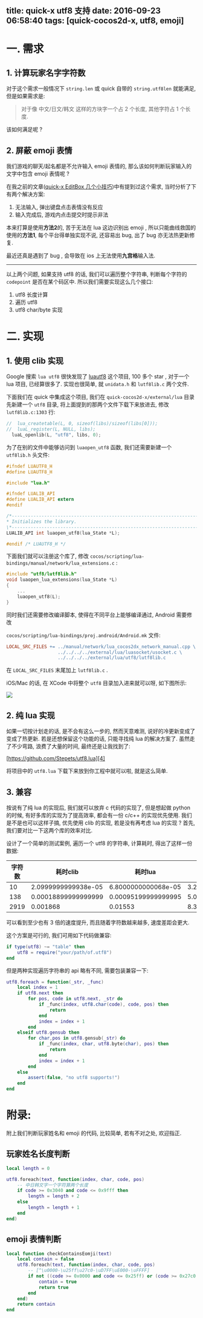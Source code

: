 title: quick-x utf8 支持
date: 2016-09-23 06:58:40
tags: [quick-cocos2d-x, utf8, emoji]
---

# 一. 需求

## 1. 计算玩家名字字符数

对于这个需求一般情况下 `string.len` 或 quick 自带的 `string.utf8len` 就能满足, 但是如果需求是:

> 对于像 中文/日文/韩文 这样的方块字一个占 2 个长度, 其他字符占 1 个长度.

该如何满足呢 ? 

## 2. 屏蔽 emoji 表情

我们游戏的聊天/起名都是不允许输入 emoji 表情的, 那么该如何判断玩家输入的文字中包含 emoji 表情呢 ? 

在我之前的文章([quick-x EditBox 几个小技巧][1])中有提到过这个需求, 当时分析了下有两个解决方案:

1. 无法输入, 弹出键盘点击表情没有反应
2. 输入完成后, 游戏内点击提交时提示非法

本来打算是使用**方法2**的, 苦于无法在 lua 这边识别出 emoji , 所以只能曲线救国的使用的**方法1**, 每个平台得单独实现不说, 还容易出 bug, 出了 bug 亦无法热更新修复.

最近还真是遇到了 bug , 会导致在 ios 上无法使用**九宫格**输入法.

---

以上两个问题, 如果支持 utf8 的话, 我们可以遍历整个字符串, 判断每个字符的 `codepoint` 是否在某个码区中. 所以我们需要实现这么几个接口:

1. utf8 长度计算
2. 遍历 utf8
3. utf8 char/byte 实现

# 二. 实现

## 1. 使用 clib 实现

Google 搜索 `lua utf8` 很快发现了 [luautf8][1] 这个项目, 100 多个 star , 对于一个 lua 项目, 已经算很多了. 实现也很简单, 就 `unidata.h` 和 `lutf8lib.c` 两个文件.

下面我们在 quick 中集成这个项目, 我们在 `quick-cocos2d-x/external/lua` 目录先新建一个 `utf8` 目录, 将上面提到的那两个文件下载下来放进去, 修改 `lutf8lib.c:1303` 行:

```c
//  lua_createtable(L, 0, sizeof(libs)/sizeof(libs[0]));
//  luaL_register(L, NULL, libs);
  luaL_openlib(L, "utf8", libs, 0);
```

为了在别的文件中能够访问到 `luaopen_utf8` 函数, 我们还需要新建一个 `utf8lib.h` 头文件:

```c
#ifndef LUAUTF8_H
#define LUAUTF8_H

#include "lua.h"

#ifndef LUALIB_API
#define LUALIB_API extern
#endif

/*-------------------------------------------------------------------------*\
* Initializes the library.
\*-------------------------------------------------------------------------*/
LUALIB_API int luaopen_utf8(lua_State *L);

#endif /* LUAUTF8_H */
```

下面我们就可以注册这个库了, 修改 `cocos/scripting/lua-bindings/manual/network/lua_extensions.c` :

```c
#include "utf8/lutf8lib.h"
void luaopen_lua_extensions(lua_State *L)
{
    ...
    luaopen_utf8(L);
}
```

同时我们还需要修改编译脚本, 使得在不同平台上能够编译通过, Android 需要修改

 `cocos/scripting/lua-bindings/proj.android/Android.mk` 文件:

```mk
LOCAL_SRC_FILES += ../manual/network/lua_cocos2dx_network_manual.cpp \
                   ../../../../external/lua/luasocket/usocket.c \
                   ../../../../external/lua/utf8/lutf8lib.c
```

在 `LOCAL_SRC_FILES` 末尾加上 `lutf8lib.c` .

iOS/Mac 的话, 在 XCode 中将整个 `utf8` 目录加入进来就可以呀, 如下图所示:

![][3]

## 2. 纯 lua 实现

如果一切按计划走的话, 是不会有这么一步的, 然而天意难测, 说好的冷更新变成了变成了热更新. 若是还想保留这个功能的话, 只能寻找纯 lua 的解决方案了. 虽然走了不少弯路, 浪费了大量的时间, 最终还是让我找到了: 

[https://github.com/Stepets/utf8.lua][4]

将项目中的 `utf8.lua` 下载下来放到你工程中就可以啦, 就是这么简单.

## 3. 兼容

按说有了纯 lua 的实现后, 我们就可以放弃 c 代码的实现了, 但是想起做 python 的时候, 有好多库的实现为了提高效率, 都会有一份 c/c++ 的实现优先使用. 我们是不是也可以这样子搞, 优先使用 clib 的实现, 若是没有再考虑 lua 的实现 ? 首先, 我们要对比一下这两个库的效率对比.

设计了一个简单的测试案例, 遍历一个 utf8 的字符串, 计算耗时, 得出了这样一份数据:

| 字符数 	| 耗时clib            	| 耗时lua             	| 倍数            	|
|--------	|---------------------	|---------------------	|-----------------	|
| 10     	| 2.0999999999938e-05 	| 6.8000000000068e-05 	| 3.2380952381081 	|
| 138    	| 0.00018899999999999 	| 0.00095199999999995 	| 5.0370370370369 	|
| 2919   	| 0.001868            	| 0.01553             	| 8.3137044967881 	|

可以看到至少也有 3 倍的速度提升, 而且随着字符数越来越多, 速度差距会更大. 

这个方案是可行的, 我们可用如下代码做兼容:

```lua
if type(utf8) ~= "table" then
    utf8 = require("your/path/of.utf8")
end 
```

但是两种实现遍历字符串的 api 略有不同, 需要包装兼容一下:

```lua
utf8.foreach = function(_str, _func)
    local index = 1
    if utf8.next then
        for pos, code in utf8.next, _str do
            if _func(index, utf8.char(code), code, pos) then
                return
            end
            index = index + 1
        end
    elseif utf8.gensub then
        for char,pos in utf8.gensub(_str) do
            if _func(index, char, utf8.byte(char), pos) then
                return
            end
            index = index + 1
        end
    else
        assert(false, "no utf8 supports!")
    end
end
```

# 附录:

附上我们判断玩家姓名和 emoji 的代码, 比较简单, 若有不对之处, 欢迎指正.

## 玩家姓名长度判断

```lua
local length = 0

utf8.foreach(text, function(index, char, code, pos)
    -- 中日韩文字一个字符算两个长度
    if code >= 0x3040 and code <= 0x9fff then
        length = length + 2
    else
        length = length + 1
    end
end)
```

## emoji 表情判断

```lua
local function checkContainsEomji(text)
    local contain = false
    utf8.foreach(text, function(index, char, code, pos)
        -- [^\u0000-\u25ff\u27c0-\uD7FF\uE000-\uFFFF]
        if not ((code >= 0x0000 and code <= 0x25ff) or (code >= 0x27c0 and code <= 0xD7FF) or (code >= 0xE000 and code <= 0xFFFF)) then
            contain = true
            return true
        end
    end)
    return contain
end
```

[1]: /2016/05/01/quickx-editbox-util/#u4E8C-__u5C4F_u853D_Emoji__u8F93_u5165
[2]: https://github.com/starwing/luautf8
[3]: http://ww2.sinaimg.cn/large/7f870d23gw1f838r4uoz1j207e03u74f.jpg
[4]: https://github.com/Stepets/utf8.lua
